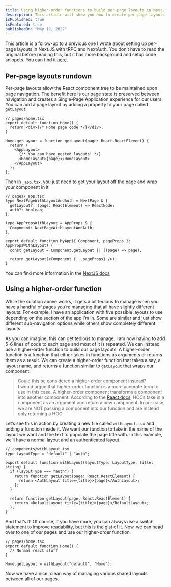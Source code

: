 ```yaml
---
title: Using higher-order functions to build per-page layouts in Next.js
description: This article will show you how to create per-page layouts in Next.js using a higher-order function.
isPublished: true
isFeatured: true
publishedOn: "May 12, 2022"
---
```


This article is a follow-up to a previous one I wrote about setting up per-page layouts in Next.JS with tRPC and NextAuth. You don’t have to read the original before reading this, but it has more background and setup code snippets. You can find it [here](https://www.brockherion.dev/blog/posts/creating-per-page-layouts-with-nextjs-typescript-trcp-and-nextauth).

## Per-page layouts rundown

Per-page layouts allow the React component tree to be maintained upon page navigation. The benefit here is our page state is preserved between navigation and creates a Single-Page Application experience for our users. You can add a page layout by adding a property to your page called `getLayout`

```tsx
// pages/home.tsx
export default function Home() {
  return <div>{/* Home page code */}</div>;
}

Home.getLayout = function getLayout(page: React.ReactElement) {
  return (
    <AppLayout>
      {/* You can have nested layouts! */}
      <HomeLayout>{page}</HomeLayout>
    </AppLayout>
  );
};
```

Then in `_app.tsx`, you just need to get your layout off the page and wrap your component in it

```tsx
// pages/_app.tsx
type NextPageWithLayoutAndAuth = NextPage & {
  getLayout?: (page: ReactElement) => ReactNode;
  auth?: boolean;
};

type AppPropsWithLayout = AppProps & {
  Component: NextPageWithLayoutAndAuth;
};

export default function MyApp({ Component, pageProps }: AppPropsWithLayout) {
  const getLayout = Component.getLayout || ((page) => page);

  return getLayout(<Component {...pageProps} />);
}
```

You can find more information in the [NextJS docs](https://nextjs.org/docs/basic-features/layouts)

## Using a higher-order function

While the solution above works, it gets a bit tedious to manage when you have a handful of pages you’re managing that all have slightly different layouts. For example, I have an application with five possible layouts to use depending on the section of the app I’m in. Some are similar and just show different sub-navigation options while others show completely different layouts.

As you can imagine, this can get tedious to manage. I am now having to add 5-6 lines of code to each page and most of it is repeated. We can instead use a higher-order function to build our page layouts. A higher-order function is a function that either takes in functions as arguments or returns them as a result. We can create a higher-order function that takes a say, a layout name, and returns a function similar to `getLayout` that wraps our component.

> Could this be considered a higher-order component instead? <br/> I would argue that higher-order function is a more accurate term to use in this case. A higher-order component transforms a component into another component. According to the [React docs](https://reactjs.org/docs/higher-order-components.html), HOCs take in a component as an argument and return a new component. In our case, we are NOT passing a component into our function and are instead only returning a HOC.

Let’s see this in action by creating a new file called `withLayout.tsx` and adding a function inside it. We want our function to take in the name of the layout we want and the text to populate the page title with. In this example, we’ll have a normal layout and an authenticated layout.

```tsx
// components/withLayout.tsx
type LayoutType = "default" | "auth";

export default function withLayout(layoutType: LayoutType, title: string) {
  if (layoutType === "auth") {
    return function getLayout(page: React.ReactElement) {
      return <AuthLayout title={title}>{page}</AuthLayout>;
    };
  }

  return function getLayout(page: React.ReactElement) {
    return <DefaultLayout title={title}>{page}</DefaultLayout>;
  };
}
```

And that’s it! Of course, if you have more, you can always use a switch statement to improve readability, but this is the gist of it. Now, we can head over to one of our pages and use our higher-order function.

```tsx
// pages/home.tsx
export default function Home() {
  // Normal react stuff
}

Home.getLayout = withLayout("default", "Home");
```

Now we have a nice, clean way of managing various shared layouts between all of our pages.
